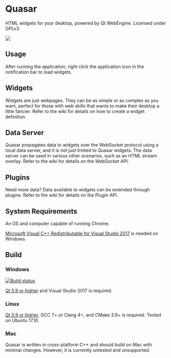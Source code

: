 # Quasar

HTML widgets for your desktop, powered by Qt WebEngine. Licensed under GPLv3.

![](https://i.imgur.com/NX2SNUD.png)

## Usage

After running the application, right click the application icon in the notification bar to load widgets.

## Widgets

Widgets are just webpages. They can be as simple or as complex as you want, perfect for those with web skills that wants to make their desktop a little fancier. Refer to the wiki for details on how to create a widget definition.

## Data Server

Quasar propagates data to widgets over the WebSocket protocol using a local data server, and it is not just limited to Quasar widgets. The data server can be used in various other scenarios, such as an HTML stream overlay. Refer to the wiki for details on the WebSocket API.

## Plugins

Need more data? Data available to widgets can be extended through plugins. Refer to the wiki for details on the Plugin API.

## System Requirements

An OS and computer capable of running Chrome.

[Microsoft Visual C++ Redistributable for Visual Studio 2017](https://go.microsoft.com/fwlink/?LinkId=746572) is needed on Windows.

## Build

### Windows

[![Build status](https://ci.appveyor.com/api/projects/status/yd5l7u53ufo4mur1?svg=true)](https://ci.appveyor.com/project/r52/quasar)

[Qt 5.9 or higher](http://www.qt.io/) and Visual Studio 2017 is required.

### Linux

[Qt 5.9 or higher](http://www.qt.io/), GCC 7+ or Clang 4+, and CMake 3.9+ is required. Tested on Ubuntu 17.10.

### Mac

Quasar is written in cross-platform C++ and should build on Mac with minimal changes. However, it is currently untested and unsupported.
